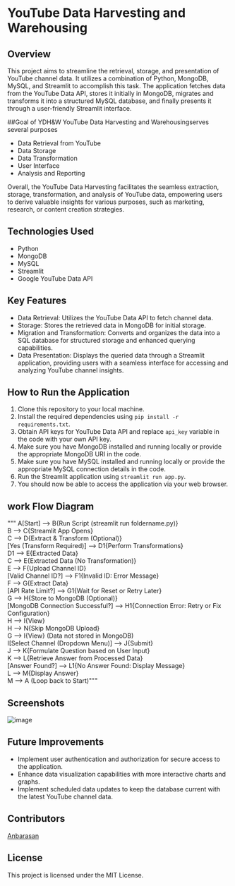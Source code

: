 # YouTube Data Harvesting and Warehousing

## Overview
This project aims to streamline the retrieval, storage, and presentation of YouTube channel data. It utilizes a combination of Python, MongoDB, MySQL, and Streamlit to accomplish this task. The application fetches data from the YouTube Data API, stores it initially in MongoDB, migrates and transforms it into a structured MySQL database, and finally presents it through a user-friendly Streamlit interface.

##Goal of YDH&W
 YouTube Data Harvesting and Warehousingserves several purposes
- Data Retrieval from YouTube
- Data Storage
- Data Transformation
- User Interface
- Analysis and Reporting

Overall, the YouTube Data Harvesting facilitates the seamless extraction, storage, transformation, and analysis of YouTube data, empowering users to derive valuable insights for various purposes, such as marketing, research, or content creation strategies.

## Technologies Used
- Python
- MongoDB
- MySQL
- Streamlit
- Google YouTube Data API

## Key Features
- Data Retrieval: Utilizes the YouTube Data API to fetch channel data.
- Storage: Stores the retrieved data in MongoDB for initial storage.
- Migration and Transformation: Converts and organizes the data into a SQL database for structured storage and enhanced querying capabilities.
- Data Presentation: Displays the queried data through a Streamlit application, providing users with a seamless interface for accessing and analyzing YouTube channel insights.


## How to Run the Application
1. Clone this repository to your local machine.
2. Install the required dependencies using `pip install -r requirements.txt`.
3. Obtain API keys for YouTube Data API and replace `api_key` variable in the code with your own API key.
4. Make sure you have MongoDB installed and running locally or provide the appropriate MongoDB URI in the code.
5. Make sure you have MySQL installed and running locally or provide the appropriate MySQL connection details in the code.
6. Run the Streamlit application using `streamlit run app.py`.
7. You should now be able to access the application via your web browser.

## work Flow Diagram

<p> """ A[Start] --> B{Run Script (streamlit run foldername.py)}<br>
B --> C{Streamlit App Opens}<br>
C --> D{Extract & Transform (Optional)}<br>
    [Yes (Transform Required)] --> D1{Perform Transformations}<br>
    D1 --> E{Extracted Data}<br>
C --> E{Extracted Data (No Transformation)}<br>
E --> F{Upload Channel ID}<br>
    [Valid Channel ID?] --> F1{Invalid ID: Error Message}<br>
    F --> G{Extract Data}<br>
        [API Rate Limit?] --> G1{Wait for Reset or Retry Later}<br>
        G --> H{Store to MongoDB (Optional)}<br>
            [MongoDB Connection Successful?] --> H1{Connection Error: Retry or Fix Configuration}<br>
            H --> I{View}<br>
            H --> N{Skip MongoDB Upload}<br>
        G --> I{View} (Data not stored in MongoDB)<br>
I[Select Channel (Dropdown Menu)] --> J{Submit}<br>
J --> K{Formulate Question based on User Input}<br>
K --> L{Retrieve Answer from Processed Data}<br>
    [Answer Found?] --> L1{No Answer Found: Display Message}<br>
    L --> M{Display Answer}<br>
M --> A (Loop back to Start)"""</p>

## Screenshots
![image](https://github.com/AnbarasanKrishnan1/project_1/assets/142040700/fd18529a-a9f0-4b89-b6d3-8616419cf245)

## Future Improvements
- Implement user authentication and authorization for secure access to the application.
- Enhance data visualization capabilities with more interactive charts and graphs.
- Implement scheduled data updates to keep the database current with the latest YouTube channel data.

## Contributors
[Anbarasan](https://www.linkedin.com/in/anbarasan-krishnan-data-scientist/)

## License
This project is licensed under the MIT License.
